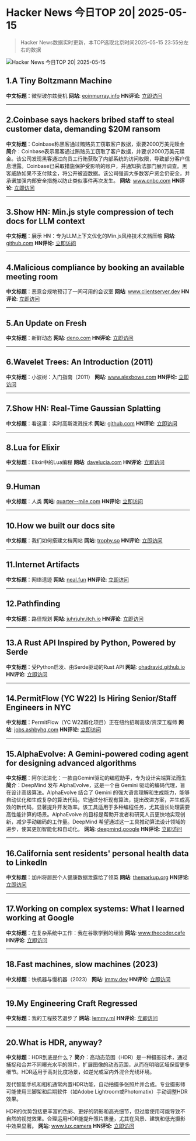 # Hacker News 今日TOP 20| 2025-05-15

> Hacker News数据实时更新，本TOP选取北京时间2025-05-15 23:55分左右的数据

![Hacker News 今日TOP 20| 2025-05-15](https://img.chuhaix.com/2024/0910_imageFile-1665440404179-628424718_1725901191.png)

## 1.A Tiny Boltzmann Machine
**中文标题**：微型玻尔兹曼机
**网站**:  <a href='https://eoinmurray.info/boltzmann-machine' target='_blank' rel='nofollow'>eoinmurray.info</a>
**HN评论**:  <a href='https://news.ycombinator.com/item?id=43995005&utm_source=www.chuhaix.com' target='_blank' rel='nofollow'>立即访问</a>

---

## 2.Coinbase says hackers bribed staff to steal customer data, demanding $20M ransom
**中文标题**：Coinbase称黑客通过贿赂员工窃取客户数据，索要2000万美元赎金
**简介**：Coinbase表示黑客通过贿赂员工窃取了客户数据，并要求2000万美元赎金。该公司发现黑客通过向员工行贿获取了内部系统的访问权限，导致部分客户信息泄露。Coinbase已采取措施保护受影响的账户，并通知执法部门展开调查。黑客威胁如果不支付赎金，将公开被盗数据。该公司强调大多数客户资金仍安全，并承诺加强内部安全措施以防止类似事件再次发生。
**网站**:  <a href='https://www.cnbc.com/2025/05/15/coinbase-says-hackers-bribed-staff-to-steal-customer-data-and-are-demanding-20-million-ransom.html' target='_blank' rel='nofollow'>www.cnbc.com</a>
**HN评论**:  <a href='https://news.ycombinator.com/item?id=43996307&utm_source=www.chuhaix.com' target='_blank' rel='nofollow'>立即访问</a>

---

## 3.Show HN: Min.js style compression of tech docs for LLM context
**中文标题**：展示 HN：专为LLM上下文优化的Min.js风格技术文档压缩
**网站**:  <a href='https://github.com/marv1nnnnn/llm-min.txt' target='_blank' rel='nofollow'>github.com</a>
**HN评论**:  <a href='https://news.ycombinator.com/item?id=43994987&utm_source=www.chuhaix.com' target='_blank' rel='nofollow'>立即访问</a>

---

## 4.Malicious compliance by booking an available meeting room
**中文标题**：恶意合规地预订了一间可用的会议室
**网站**:  <a href='https://www.clientserver.dev/p/malicious-compliance-by-booking-an' target='_blank' rel='nofollow'>www.clientserver.dev</a>
**HN评论**:  <a href='https://news.ycombinator.com/item?id=43994765&utm_source=www.chuhaix.com' target='_blank' rel='nofollow'>立即访问</a>

---

## 5.An Update on Fresh
**中文标题**：新鲜动态
**网站**:  <a href='https://deno.com/blog/an-update-on-fresh' target='_blank' rel='nofollow'>deno.com</a>
**HN评论**:  <a href='https://news.ycombinator.com/item?id=43996071&utm_source=www.chuhaix.com' target='_blank' rel='nofollow'>立即访问</a>

---

## 6.Wavelet Trees: An Introduction (2011)
**中文标题**：小波树：入门指南（2011）
**网站**:  <a href='https://www.alexbowe.com/wavelet-trees/' target='_blank' rel='nofollow'>www.alexbowe.com</a>
**HN评论**:  <a href='https://news.ycombinator.com/item?id=43996031&utm_source=www.chuhaix.com' target='_blank' rel='nofollow'>立即访问</a>

---

## 7.Show HN: Real-Time Gaussian Splatting
**中文标题**：看这里：实时高斯泼溅技术
**网站**:  <a href='https://github.com/axbycc/LiveSplat' target='_blank' rel='nofollow'>github.com</a>
**HN评论**:  <a href='https://news.ycombinator.com/item?id=43994827&utm_source=www.chuhaix.com' target='_blank' rel='nofollow'>立即访问</a>

---

## 8.Lua for Elixir
**中文标题**：Elixir中的Lua编程
**网站**:  <a href='https://davelucia.com/blog/lua-elixir' target='_blank' rel='nofollow'>davelucia.com</a>
**HN评论**:  <a href='https://news.ycombinator.com/item?id=43972485&utm_source=www.chuhaix.com' target='_blank' rel='nofollow'>立即访问</a>

---

## 9.Human
**中文标题**：人类
**网站**:  <a href='https://quarter--mile.com/Human' target='_blank' rel='nofollow'>quarter--mile.com</a>
**HN评论**:  <a href='https://news.ycombinator.com/item?id=43991396&utm_source=www.chuhaix.com' target='_blank' rel='nofollow'>立即访问</a>

---

## 10.How we built our docs site
**中文标题**：我们如何搭建文档网站
**网站**:  <a href='https://trophy.so/blog/how-we-built-our-developer-docs-with-mintlify-fern' target='_blank' rel='nofollow'>trophy.so</a>
**HN评论**:  <a href='https://news.ycombinator.com/item?id=43996277&utm_source=www.chuhaix.com' target='_blank' rel='nofollow'>立即访问</a>

---

## 11.Internet Artifacts
**中文标题**：网络遗迹
**网站**:  <a href='https://neal.fun/internet-artifacts/' target='_blank' rel='nofollow'>neal.fun</a>
**HN评论**:  <a href='https://news.ycombinator.com/item?id=43971853&utm_source=www.chuhaix.com' target='_blank' rel='nofollow'>立即访问</a>

---

## 12.Pathfinding
**中文标题**：路径规划
**网站**:  <a href='https://juhrjuhr.itch.io/deep-space-exploitation/devlog/945428/9-pathfinding' target='_blank' rel='nofollow'>juhrjuhr.itch.io</a>
**HN评论**:  <a href='https://news.ycombinator.com/item?id=43994333&utm_source=www.chuhaix.com' target='_blank' rel='nofollow'>立即访问</a>

---

## 13.A Rust API Inspired by Python, Powered by Serde
**中文标题**：受Python启发、由Serde驱动的Rust API
**网站**:  <a href='https://ohadravid.github.io/posts/2025-05-serde-reflect/' target='_blank' rel='nofollow'>ohadravid.github.io</a>
**HN评论**:  <a href='https://news.ycombinator.com/item?id=43954858&utm_source=www.chuhaix.com' target='_blank' rel='nofollow'>立即访问</a>

---

## 14.PermitFlow (YC W22) Is Hiring Senior/Staff Engineers in NYC
**中文标题**：PermitFlow（YC W22孵化项目）正在纽约招聘高级/资深工程师
**网站**:  <a href='https://jobs.ashbyhq.com/permitflow?departmentId=d33195eb-8978-4439-abc6-5a8a072de808' target='_blank' rel='nofollow'>jobs.ashbyhq.com</a>
**HN评论**:  <a href='https://news.ycombinator.com/item?id=43994131&utm_source=www.chuhaix.com' target='_blank' rel='nofollow'>立即访问</a>

---

## 15.AlphaEvolve: A Gemini-powered coding agent for designing advanced algorithms
**中文标题**：阿尔法进化：一款由Gemini驱动的编程助手，专为设计尖端算法而生
**简介**：DeepMind 发布 AlphaEvolve，这是一个由 Gemini 驱动的编码代理，旨在设计高级算法。AlphaEvolve 结合了 Gemini 的强大语言理解和生成能力，能够自动优化和生成复杂的算法代码。它通过分析现有算法，提出改进方案，并生成高效的新代码，显著提升开发效率。该工具适用于多种编程任务，尤其擅长处理需要高性能计算的场景。AlphaEvolve 的目标是帮助开发者和研究人员更快地实现创新，减少手动编码的工作量。DeepMind 希望通过这一工具推动算法设计领域的进步，使其更加智能化和自动化。
**网站**:  <a href='https://deepmind.google/discover/blog/alphaevolve-a-gemini-powered-coding-agent-for-designing-advanced-algorithms/' target='_blank' rel='nofollow'>deepmind.google</a>
**HN评论**:  <a href='https://news.ycombinator.com/item?id=43985489&utm_source=www.chuhaix.com' target='_blank' rel='nofollow'>立即访问</a>

---

## 16.California sent residents' personal health data to LinkedIn
**中文标题**：加州将居民个人健康数据泄露给了领英
**网站**:  <a href='https://themarkup.org/pixel-hunt/2025/04/28/how-california-sent-residents-personal-health-data-to-linkedin' target='_blank' rel='nofollow'>themarkup.org</a>
**HN评论**:  <a href='https://news.ycombinator.com/item?id=43995302&utm_source=www.chuhaix.com' target='_blank' rel='nofollow'>立即访问</a>

---

## 17.Working on complex systems: What I learned working at Google
**中文标题**：在复杂系统中工作：我在谷歌学到的经验
**网站**:  <a href='https://www.thecoder.cafe/p/complex-systems' target='_blank' rel='nofollow'>www.thecoder.cafe</a>
**HN评论**:  <a href='https://news.ycombinator.com/item?id=43971177&utm_source=www.chuhaix.com' target='_blank' rel='nofollow'>立即访问</a>

---

## 18.Fast machines, slow machines (2023)
**中文标题**：快机器与慢机器（2023）
**网站**:  <a href='https://jmmv.dev/2023/06/fast-machines-slow-machines.html' target='_blank' rel='nofollow'>jmmv.dev</a>
**HN评论**:  <a href='https://news.ycombinator.com/item?id=43972004&utm_source=www.chuhaix.com' target='_blank' rel='nofollow'>立即访问</a>

---

## 19.My Engineering Craft Regressed
**中文标题**：我的工程技艺退步了
**网站**:  <a href='https://lemmy.ml/post/30100312' target='_blank' rel='nofollow'>lemmy.ml</a>
**HN评论**:  <a href='https://news.ycombinator.com/item?id=43994635&utm_source=www.chuhaix.com' target='_blank' rel='nofollow'>立即访问</a>

---

## 20.What is HDR, anyway?
**中文标题**：HDR到底是什么？
**简介**：高动态范围（HDR）是一种摄影技术，通过捕捉和合并不同曝光水平的照片，扩展图像的动态范围，从而在明暗区域保留更多细节。HDR适用于高对比度场景，如逆光或室内外混合光线环境。  

现代智能手机和相机通常内置HDR功能，自动拍摄多张照片并合成。专业摄影师可能使用三脚架和后期软件（如Adobe Lightroom或Photomatix）手动调整HDR效果。  

HDR的优势包括更丰富的色彩、更好的阴影和高光细节，但过度使用可能导致不自然的视觉效果。合理运用HDR能提升照片质量，尤其在风景、建筑和低光摄影中效果显著。
**网站**:  <a href='https://www.lux.camera/what-is-hdr/' target='_blank' rel='nofollow'>www.lux.camera</a>
**HN评论**:  <a href='https://news.ycombinator.com/item?id=43983871&utm_source=www.chuhaix.com' target='_blank' rel='nofollow'>立即访问</a>

---

